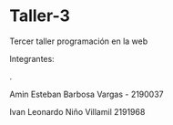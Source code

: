 # Taller-3
<p> Tercer taller programación en la web <p>
<p> Integrantes:<p>

.
<p> Amin Esteban Barbosa Vargas - 2190037 <p>
<p> Ivan Leonardo Niño Villamil 2191968 <p>
 
